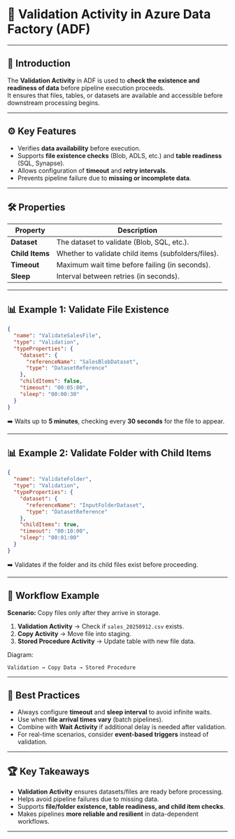 # 📝 Validation Activity in Azure Data Factory (ADF)

---

## 📌 Introduction
The **Validation Activity** in ADF is used to **check the existence and readiness of data** before pipeline execution proceeds.  
It ensures that files, tables, or datasets are available and accessible before downstream processing begins.

---

## ⚙️ Key Features
- Verifies **data availability** before execution.  
- Supports **file existence checks** (Blob, ADLS, etc.) and **table readiness** (SQL, Synapse).  
- Allows configuration of **timeout** and **retry intervals**.  
- Prevents pipeline failure due to **missing or incomplete data**.  

---

## 🛠️ Properties

| Property              | Description |
|-----------------------|-------------|
| **Dataset**           | The dataset to validate (Blob, SQL, etc.). |
| **Child Items**       | Whether to validate child items (subfolders/files). |
| **Timeout**           | Maximum wait time before failing (in seconds). |
| **Sleep**             | Interval between retries (in seconds). |

---

## 📊 Example 1: Validate File Existence
```json
{
  "name": "ValidateSalesFile",
  "type": "Validation",
  "typeProperties": {
    "dataset": {
      "referenceName": "SalesBlobDataset",
      "type": "DatasetReference"
    },
    "childItems": false,
    "timeout": "00:05:00",
    "sleep": "00:00:30"
  }
}
````

➡️ Waits up to **5 minutes**, checking every **30 seconds** for the file to appear.

---

## 📊 Example 2: Validate Folder with Child Items

```json
{
  "name": "ValidateFolder",
  "type": "Validation",
  "typeProperties": {
    "dataset": {
      "referenceName": "InputFolderDataset",
      "type": "DatasetReference"
    },
    "childItems": true,
    "timeout": "00:10:00",
    "sleep": "00:01:00"
  }
}
```

➡️ Validates if the folder and its child files exist before proceeding.

---

## 🚀 Workflow Example

**Scenario:** Copy files only after they arrive in storage.

1. **Validation Activity** → Check if `sales_20250912.csv` exists.
2. **Copy Activity** → Move file into staging.
3. **Stored Procedure Activity** → Update table with new file data.

Diagram:

```
Validation → Copy Data → Stored Procedure
```

---

## 🎯 Best Practices

* Always configure **timeout** and **sleep interval** to avoid infinite waits.
* Use when **file arrival times vary** (batch pipelines).
* Combine with **Wait Activity** if additional delay is needed after validation.
* For real-time scenarios, consider **event-based triggers** instead of validation.

---

## 🏆 Key Takeaways

* **Validation Activity** ensures datasets/files are ready before processing.
* Helps avoid pipeline failures due to missing data.
* Supports **file/folder existence, table readiness, and child item checks**.
* Makes pipelines **more reliable and resilient** in data-dependent workflows.

---
